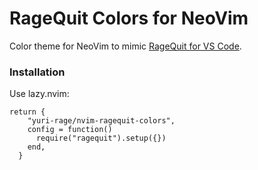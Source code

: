 # RageQuit Colors for NeoVim

Color theme for NeoVim to mimic [RageQuit for VS Code](https://marketplace.visualstudio.com/items?itemName=YuriRage.ragequit).

### Installation

Use lazy.nvim:


```
return {
    "yuri-rage/nvim-ragequit-colors",
    config = function()
      require("ragequit").setup({})
    end,
  }

```
